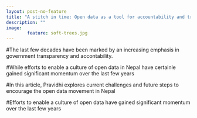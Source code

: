 ```yaml
---
layout: post-no-feature
title: "A stitch in time: Open data as a tool for accountability and transparency in society"
description: "" 
image: 
        feature: soft-trees.jpg
---
```


#The last few decades have been marked by an increasing emphasis in government transparency and accontability. 


#While efforts to enable a culture of open data in Nepal have certainle gained significant momentum over the last few years   

#In this article, Pravidhi explores current challenges and future steps to encourage the open data movement in Nepal

#Efforts to enable a culture of open data have gained significant momentum over the last few years


